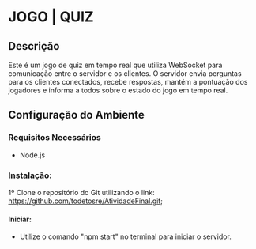 # JOGO | QUIZ

## Descrição
Este é um jogo de quiz em tempo real que utiliza WebSocket para comunicação entre o servidor e os clientes. O servidor envia perguntas para os clientes conectados, recebe respostas, mantém a pontuação dos jogadores e informa a todos sobre o estado do jogo em tempo real.

## Configuração do Ambiente

### Requisitos Necessários
- Node.js 

### Instalação:

1º Clone o repositório do Git utilizando o link: https://github.com/todetosre/AtividadeFinal.git;

#### Iniciar:
- Utilize o comando "npm start" no terminal para iniciar o servidor.